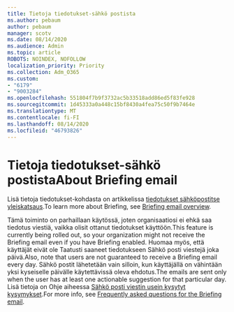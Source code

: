 ```yaml
---
title: Tietoja tiedotukset-sähkö postista
ms.author: pebaum
author: pebaum
manager: scotv
ms.date: 08/14/2020
ms.audience: Admin
ms.topic: article
ROBOTS: NOINDEX, NOFOLLOW
localization_priority: Priority
ms.collection: Adm_O365
ms.custom:
- "6179"
- "9003284"
ms.openlocfilehash: 551804f7b9f3732ac5b33518add86ed5f83fe928
ms.sourcegitcommit: 1d45333a0a448c15bf8430a4fea75c50f9b7464e
ms.translationtype: MT
ms.contentlocale: fi-FI
ms.lasthandoff: 08/14/2020
ms.locfileid: "46793826"
---
```

# <a name="about-briefing-email"></a><span data-ttu-id="afa32-102">Tietoja tiedotukset-sähkö postista</span><span class="sxs-lookup"><span data-stu-id="afa32-102">About Briefing email</span></span>

<span data-ttu-id="afa32-103">Lisä tietoja tiedotukset-kohdasta on artikkelissa [tiedotukset sähköpostitse yleiskatsaus](https://docs.microsoft.com/briefing/be-overview).</span><span class="sxs-lookup"><span data-stu-id="afa32-103">To learn more about Briefing, see [Briefing email overview](https://docs.microsoft.com/briefing/be-overview).</span></span>  

<span data-ttu-id="afa32-104">Tämä toiminto on parhaillaan käytössä, joten organisaatiosi ei ehkä saa tiedotus viestiä, vaikka olisit ottanut tiedotukset käyttöön.</span><span class="sxs-lookup"><span data-stu-id="afa32-104">This feature is currently being rolled out, so your organization might not receive the Briefing email even if you have Briefing enabled.</span></span> <span data-ttu-id="afa32-105">Huomaa myös, että käyttäjät eivät ole Taatusti saaneet tiedotukseen Sähkö posti viestejä joka päivä.</span><span class="sxs-lookup"><span data-stu-id="afa32-105">Also, note that users are not guaranteed to receive a Briefing email every day.</span></span> <span data-ttu-id="afa32-106">Sähkö postit lähetetään vain silloin, kun käyttäjällä on vähintään yksi kyseiselle päivälle käytettävissä oleva ehdotus.</span><span class="sxs-lookup"><span data-stu-id="afa32-106">The emails are sent only when the user has at least one actionable suggestion for that particular day.</span></span> <span data-ttu-id="afa32-107">Lisä tietoja on Ohje aiheessa [Sähkö posti viestin usein kysytyt kysymykset](https://docs.microsoft.com/briefing/be-faqs).</span><span class="sxs-lookup"><span data-stu-id="afa32-107">For more info, see [Frequently asked questions for the Briefing email](https://docs.microsoft.com/briefing/be-faqs).</span></span>